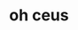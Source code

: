 ---
layout: post
title: "oh ceus"
img: "/img/blog/emojo.jpg"
day: "2024-10-02"
text: "
vomitei passei mal de madrugada inteira to todo fuddys
"
---